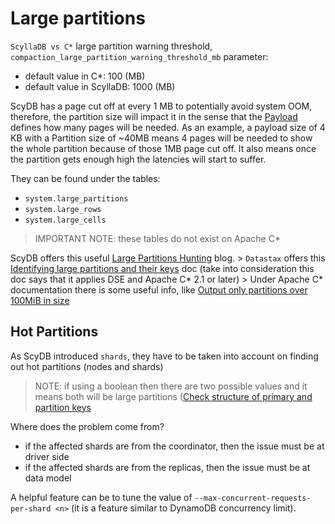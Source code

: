# Large partitions

`ScyllaDB vs C*` large partition warning threshold, `compaction_large_partition_warning_threshold_mb` parameter:
- default value in C*: 100 (MB)
- default value in ScyllaDB: 1000 (MB)

ScyDB has a page cut off at every 1 MB to potentially avoid system OOM, therefore, the partition size will impact it in the sense that the [Payload](https://en.wikipedia.org/wiki/Payload_(computing)) defines how many pages will be needed. As an example, a payload size of 4 KB with a Partition size of ~40MB means 4 pages will be needed to show the whole partition because of those 1MB page cut off. It also means once the partition gets enough high the latencies will start to suffer.

They can be found under the tables:
- `system.large_partitions`
- `system.large_rows`
- `system.large_cells`

> IMPORTANT NOTE: these tables do not exist on Apache C*

ScyDB offers this useful [Large Partitions Hunting](https://opensource.docs.scylladb.com/stable/troubleshooting/debugging-large-partition.html) blog.
    > `Datastax` offers this [Identifying large partitions and their keys](https://support.datastax.com/s/article/Identifying-large-partitions-and-their-keys) doc (take into consideration this doc says that it applies DSE and Apache C* 2.1 or later)
    > Under Apache C* documentation there is some useful info, like [Output only partitions over 100MiB in size](https://cassandra.apache.org/doc/5.0/cassandra/managing/tools/sstable/sstablepartitions.html#output-only-partitions-over-100mib-in-size)

## Hot Partitions

As ScyDB introduced `shards`, they have to be taken into account on finding out hot partitions (nodes and shards)

> NOTE: if using a boolean then there are two possible values and it means both will be large partitions ([Check structure of primary and partition keys](https://docs.datastax.com/en/planning/oss/data-model.html#check-structure-of-primary-and-partition-keys)

Where does the problem come from?
- if the affected shards are from the coordinator, then the issue must be at driver side
- if the affected shards are from the replicas, then the issue must be at data model

A helpful feature can be to tune the value of `--max-concurrent-requests-per-shard <n>` (it is a feature similar to DynamoDB concurrency limit).
